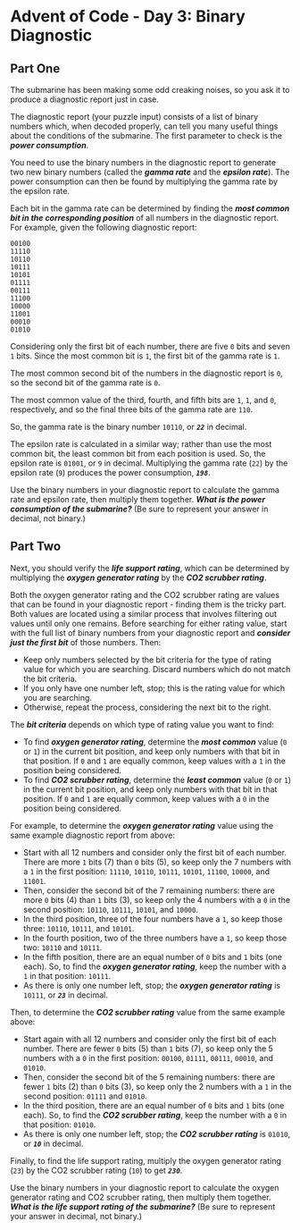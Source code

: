 # Advent of Code - Day 3: Binary Diagnostic

## Part One

The submarine has been making some odd creaking noises, so you ask it to
produce a diagnostic report just in case.

The diagnostic report (your puzzle input) consists of a list of binary
numbers which, when decoded properly, can tell you many useful things about
the conditions of the submarine. The first parameter to check is the _**power
consumption**_.

You need to use the binary numbers in the diagnostic report to generate two
new binary numbers (called the _**gamma rate**_ and the _**epsilon rate**_). The power
consumption can then be found by multiplying the gamma rate by the epsilon
rate.

Each bit in the gamma rate can be determined by finding the _**most common bit
in the corresponding position**_ of all numbers in the diagnostic report. For
example, given the following diagnostic report:

    00100
    11110
    10110
    10111
    10101
    01111
    00111
    11100
    10000
    11001
    00010
    01010

Considering only the first bit of each number, there are five `0` bits and
seven `1` bits. Since the most common bit is `1`, the first bit of the gamma
rate is `1`.

The most common second bit of the numbers in the diagnostic report is `0`, so
the second bit of the gamma rate is `0`.

The most common value of the third, fourth, and fifth bits are `1`, `1`, and `0`,
respectively, and so the final three bits of the gamma rate are `110`.

So, the gamma rate is the binary number `10110`, or _**`22`**_ in decimal.

The epsilon rate is calculated in a similar way; rather than use the most
common bit, the least common bit from each position is used. So, the
epsilon rate is `01001`, or `9` in decimal. Multiplying the gamma rate (`22`) by
the epsilon rate (`9`) produces the power consumption, _**`198`**_.

Use the binary numbers in your diagnostic report to calculate the gamma
rate and epsilon rate, then multiply them together. _**What is the power
consumption of the submarine?**_ (Be sure to represent your answer in decimal,
not binary.)

## Part Two

Next, you should verify the _**life support rating**_, which can be determined by
multiplying the _**oxygen generator rating**_ by the _**CO2 scrubber rating**_.

Both the oxygen generator rating and the CO2 scrubber rating are values
that can be found in your diagnostic report - finding them is the tricky
part. Both values are located using a similar process that involves
filtering out values until only one remains. Before searching for either
rating value, start with the full list of binary numbers from your
diagnostic report and _**consider just the first bit**_ of those numbers. Then:

  - Keep only numbers selected by the bit criteria for the type of rating
    value for which you are searching. Discard numbers which do not match
    the bit criteria.
  - If you only have one number left, stop; this is the rating value for
    which you are searching.
  - Otherwise, repeat the process, considering the next bit to the right.

The _**bit criteria**_ depends on which type of rating value you want to find:

  - To find _**oxygen generator rating**_, determine the _**most common**_ value (`0` or
    `1`) in the current bit position, and keep only numbers with that bit in
    that position. If `0` and `1` are equally common, keep values with a `1` in
    the position being considered.
  - To find _**CO2 scrubber rating**_, determine the _**least common**_ value (`0` or `1`)
    in the current bit position, and keep only numbers with that bit in
    that position. If `0` and `1` are equally common, keep values with a `0` in
    the position being considered.

For example, to determine the _**oxygen generator rating**_ value using the same
example diagnostic report from above:

  - Start with all 12 numbers and consider only the first bit of each
    number. There are more `1` bits (7) than `0` bits (5), so keep only the 7
    numbers with a `1` in the first position: `11110`, `10110`, `10111`, `10101`,
    `11100`, `10000`, and `11001`.
  - Then, consider the second bit of the 7 remaining numbers: there are
    more `0` bits (4) than `1` bits (3), so keep only the 4 numbers with a `0`
    in the second position: `10110`, `10111`, `10101`, and `10000`.
  - In the third position, three of the four numbers have a `1`, so keep
    those three: `10110`, `10111`, and `10101`.
  - In the fourth position, two of the three numbers have a `1`, so keep
    those two: `10110` and `10111`.
  - In the fifth position, there are an equal number of `0` bits and `1` bits
    (one each). So, to find the _**oxygen generator rating**_, keep the number
    with a `1` in that position: `10111`.
  - As there is only one number left, stop; the _**oxygen generator rating**_ is
    `10111`, or _**`23`**_ in decimal.

Then, to determine the _**CO2 scrubber rating**_ value from the same example above:

  - Start again with all 12 numbers and consider only the first bit of
    each number. There are fewer `0` bits (5) than `1` bits (7), so keep only
    the 5 numbers with a `0` in the first position: `00100`, `01111`, `00111`,
    `00010`, and `01010`.
  - Then, consider the second bit of the 5 remaining numbers: there are
    fewer `1` bits (2) than `0` bits (3), so keep only the 2 numbers with a `1`
    in the second position: `01111` and `01010`.
  - In the third position, there are an equal number of `0` bits and `1` bits
    (one each). So, to find the _**CO2 scrubber rating**_, keep the number with
    a `0` in that position: `01010`.
  - As there is only one number left, stop; the _**CO2 scrubber rating**_ is
    `01010`, or _**`10`**_ in decimal.

Finally, to find the life support rating, multiply the oxygen generator
rating (`23`) by the CO2 scrubber rating (`10`) to get _**`230`**_.

Use the binary numbers in your diagnostic report to calculate the oxygen
generator rating and CO2 scrubber rating, then multiply them together. _**What
is the life support rating of the submarine?**_ (Be sure to represent your
answer in decimal, not binary.)
